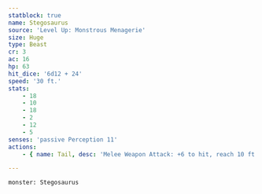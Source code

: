 ```yaml
---
statblock: true
name: Stegosaurus
source: 'Level Up: Monstrous Menagerie'
size: Huge
type: Beast
cr: 3
ac: 16
hp: 63
hit_dice: '6d12 + 24'
speed: '30 ft.'
stats:
    - 18
    - 10
    - 18
    - 2
    - 12
    - 5
senses: 'passive Perception 11'
actions:
    - { name: Tail, desc: 'Melee Weapon Attack: +6 to hit, reach 10 ft., one target. Hit: 17 (3d8 + 4) piercing damage. If the target is a Large or smaller creature, it makes a DC 14 Strength saving throw. On a failure, it is knocked prone.' }

---
```

```statblock
monster: Stegosaurus
```
